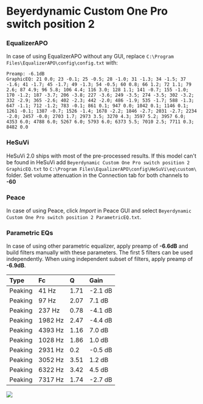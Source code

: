 # Beyerdynamic Custom One Pro switch position 2

### EqualizerAPO
In case of using EqualizerAPO without any GUI, replace `C:\Program Files\EqualizerAPO\config\config.txt`
with:
```
Preamp: -6.1dB
GraphicEQ: 21 0.0; 23 -0.1; 25 -0.5; 28 -1.0; 31 -1.3; 34 -1.5; 37 -1.6; 41 -1.7; 45 -1.7; 49 -1.3; 54 -0.5; 60 0.8; 66 1.2; 72 1.1; 79 2.6; 87 4.9; 96 5.8; 106 4.4; 116 3.0; 128 1.1; 141 -0.7; 155 -1.0; 170 -1.2; 187 -3.7; 206 -3.8; 227 -3.6; 249 -3.5; 274 -3.5; 302 -3.2; 332 -2.9; 365 -2.6; 402 -2.3; 442 -2.0; 486 -1.9; 535 -1.7; 588 -1.3; 647 -1.1; 712 -1.2; 783 -0.1; 861 0.1; 947 0.0; 1042 0.1; 1146 0.1; 1261 -0.1; 1387 -0.7; 1526 -1.4; 1678 -2.2; 1846 -2.7; 2031 -2.7; 2234 -2.0; 2457 -0.0; 2703 1.7; 2973 3.5; 3270 4.3; 3597 5.2; 3957 6.0; 4353 6.0; 4788 6.0; 5267 6.0; 5793 6.0; 6373 5.5; 7010 2.5; 7711 0.3; 8482 0.0
```

### HeSuVi
HeSuVi 2.0 ships with most of the pre-processed results. If this model can't be found in HeSuVi add
`Beyerdynamic Custom One Pro switch position 2 GraphicEQ.txt` to `C:\Program Files\EqualizerAPO\config\HeSuVi\eq\custom\` folder.
Set volume attenuation in the Connection tab for both channels to **-60**

### Peace
In case of using Peace, click *Import* in Peace GUI and select `Beyerdynamic Custom One Pro switch position 2 ParametricEQ.txt`.

### Parametric EQs
In case of using other parametric equalizer, apply preamp of **-6.6dB** and build filters manually
with these parameters. The first 5 filters can be used independently.
When using independent subset of filters, apply preamp of **-6.9dB**.

| Type    | Fc      |    Q | Gain    |
|:--------|:--------|:-----|:--------|
| Peaking | 41 Hz   | 1.71 | -2.1 dB |
| Peaking | 97 Hz   | 2.07 | 7.1 dB  |
| Peaking | 237 Hz  | 0.78 | -4.1 dB |
| Peaking | 1982 Hz | 2.47 | -4.4 dB |
| Peaking | 4393 Hz | 1.16 | 7.0 dB  |
| Peaking | 1028 Hz | 1.86 | 1.0 dB  |
| Peaking | 2931 Hz | 0.2  | -0.5 dB |
| Peaking | 3052 Hz | 3.51 | 1.2 dB  |
| Peaking | 6322 Hz | 3.42 | 4.5 dB  |
| Peaking | 7317 Hz | 1.74 | -2.7 dB |

![](https://raw.githubusercontent.com/jaakkopasanen/AutoEq/master/results/innerfidelity/sbaf-serious/Beyerdynamic%20Custom%20One%20Pro%20switch%20position%202/Beyerdynamic%20Custom%20One%20Pro%20switch%20position%202.png)